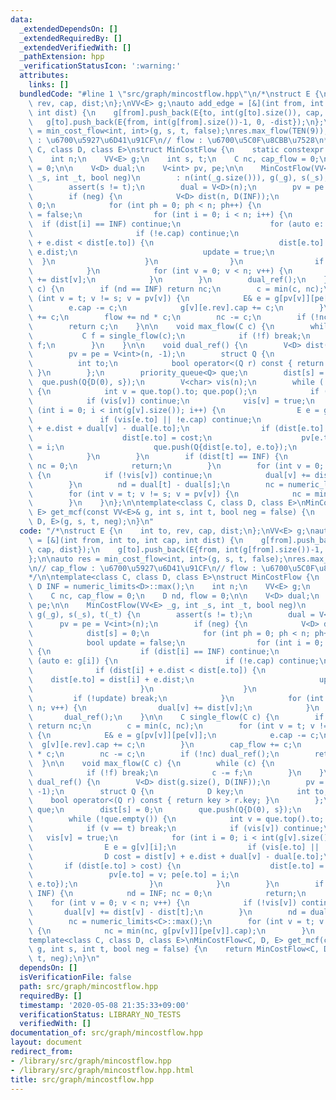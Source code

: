 ```yaml
---
data:
  _extendedDependsOn: []
  _extendedRequiredBy: []
  _extendedVerifiedWith: []
  _pathExtension: hpp
  _verificationStatusIcon: ':warning:'
  attributes:
    links: []
  bundledCode: "#line 1 \"src/graph/mincostflow.hpp\"\n/*\nstruct E {\n    int to,\
    \ rev, cap, dist;\n};\nVV<E> g;\nauto add_edge = [&](int from, int to, int cap,\
    \ int dist) {\n    g[from].push_back(E{to, int(g[to].size()), cap, dist});\n \
    \   g[to].push_back(E{from, int(g[from].size())-1, 0, -dist});\n};\n\nauto res\
    \ = min_cost_flow<int, int>(g, s, t, false);\nres.max_flow(TEN(9));\n\n// cap_flow\
    \ : \u6700\u5927\u6D41\u91CF\n// flow : \u6700\u5C0F\u8CBB\u7528\n*/\n\ntemplate<class\
    \ C, class D, class E>\nstruct MinCostFlow {\n    static constexpr D INF = numeric_limits<D>::max();\n\
    \    int n;\n    VV<E> g;\n    int s, t;\n    C nc, cap_flow = 0;\n    D nd, flow\
    \ = 0;\n\n    V<D> dual;\n    V<int> pv, pe;\n\n    MinCostFlow(VV<E> _g, int\
    \ _s, int _t, bool neg)\n        : n(int(_g.size())), g(_g), s(_s), t(_t) {\n\
    \        assert(s != t);\n        dual = V<D>(n);\n        pv = pe = V<int>(n);\n\
    \        if (neg) {\n            V<D> dist(n, D(INF));\n            dist[s] =\
    \ 0;\n            for (int ph = 0; ph < n; ph++) {\n                bool update\
    \ = false;\n                for (int i = 0; i < n; i++) {\n                  \
    \  if (dist[i] == INF) continue;\n                    for (auto e: g[i]) {\n \
    \                       if (!e.cap) continue;\n                        if (dist[i]\
    \ + e.dist < dist[e.to]) {\n                            dist[e.to] = dist[i] +\
    \ e.dist;\n                            update = true;\n                      \
    \  }\n                    }\n                }\n                if (!update) break;\n\
    \            }\n            for (int v = 0; v < n; v++) {\n                dual[v]\
    \ += dist[v];\n            }\n        }\n        dual_ref();\n    }\n\n    C single_flow(C\
    \ c) {\n        if (nd == INF) return nc;\n        c = min(c, nc);\n        for\
    \ (int v = t; v != s; v = pv[v]) {\n            E& e = g[pv[v]][pe[v]];\n    \
    \        e.cap -= c;\n            g[v][e.rev].cap += c;\n        }\n        cap_flow\
    \ += c;\n        flow += nd * c;\n        nc -= c;\n        if (!nc) dual_ref();\n\
    \        return c;\n    }\n\n    void max_flow(C c) {\n        while (c) {\n \
    \           C f = single_flow(c);\n            if (!f) break;\n            c -=\
    \ f;\n        }\n    }\n\n    void dual_ref() {\n        V<D> dist(g.size(), D(INF));\n\
    \        pv = pe = V<int>(n, -1);\n        struct Q {\n            D key;\n  \
    \          int to;\n            bool operator<(Q r) const { return key > r.key;\
    \ }\n        };\n        priority_queue<Q> que;\n        dist[s] = 0;\n      \
    \  que.push(Q{D(0), s});\n        V<char> vis(n);\n        while (!que.empty())\
    \ {\n            int v = que.top().to; que.pop();\n            if (v == t) break;\n\
    \            if (vis[v]) continue;\n            vis[v] = true;\n            for\
    \ (int i = 0; i < int(g[v].size()); i++) {\n                E e = g[v][i];\n \
    \               if (vis[e.to] || !e.cap) continue;\n                D cost = dist[v]\
    \ + e.dist + dual[v] - dual[e.to];\n                if (dist[e.to] > cost) {\n\
    \                    dist[e.to] = cost;\n                    pv[e.to] = v; pe[e.to]\
    \ = i;\n                    que.push(Q{dist[e.to], e.to});\n                }\n\
    \            }\n        }\n        if (dist[t] == INF) {\n            nd = INF;\
    \ nc = 0;\n            return;\n        }\n        for (int v = 0; v < n; v++)\
    \ {\n            if (!vis[v]) continue;\n            dual[v] += dist[v] - dist[t];\n\
    \        }\n        nd = dual[t] - dual[s];\n        nc = numeric_limits<C>::max();\n\
    \        for (int v = t; v != s; v = pv[v]) {\n            nc = min(nc, g[pv[v]][pe[v]].cap);\n\
    \        }\n    }\n};\n\ntemplate<class C, class D, class E>\nMinCostFlow<C, D,\
    \ E> get_mcf(const VV<E>& g, int s, int t, bool neg = false) {\n    return MinCostFlow<C,\
    \ D, E>(g, s, t, neg);\n}\n"
  code: "/*\nstruct E {\n    int to, rev, cap, dist;\n};\nVV<E> g;\nauto add_edge\
    \ = [&](int from, int to, int cap, int dist) {\n    g[from].push_back(E{to, int(g[to].size()),\
    \ cap, dist});\n    g[to].push_back(E{from, int(g[from].size())-1, 0, -dist});\n\
    };\n\nauto res = min_cost_flow<int, int>(g, s, t, false);\nres.max_flow(TEN(9));\n\
    \n// cap_flow : \u6700\u5927\u6D41\u91CF\n// flow : \u6700\u5C0F\u8CBB\u7528\n\
    */\n\ntemplate<class C, class D, class E>\nstruct MinCostFlow {\n    static constexpr\
    \ D INF = numeric_limits<D>::max();\n    int n;\n    VV<E> g;\n    int s, t;\n\
    \    C nc, cap_flow = 0;\n    D nd, flow = 0;\n\n    V<D> dual;\n    V<int> pv,\
    \ pe;\n\n    MinCostFlow(VV<E> _g, int _s, int _t, bool neg)\n        : n(int(_g.size())),\
    \ g(_g), s(_s), t(_t) {\n        assert(s != t);\n        dual = V<D>(n);\n  \
    \      pv = pe = V<int>(n);\n        if (neg) {\n            V<D> dist(n, D(INF));\n\
    \            dist[s] = 0;\n            for (int ph = 0; ph < n; ph++) {\n    \
    \            bool update = false;\n                for (int i = 0; i < n; i++)\
    \ {\n                    if (dist[i] == INF) continue;\n                    for\
    \ (auto e: g[i]) {\n                        if (!e.cap) continue;\n          \
    \              if (dist[i] + e.dist < dist[e.to]) {\n                        \
    \    dist[e.to] = dist[i] + e.dist;\n                            update = true;\n\
    \                        }\n                    }\n                }\n       \
    \         if (!update) break;\n            }\n            for (int v = 0; v <\
    \ n; v++) {\n                dual[v] += dist[v];\n            }\n        }\n \
    \       dual_ref();\n    }\n\n    C single_flow(C c) {\n        if (nd == INF)\
    \ return nc;\n        c = min(c, nc);\n        for (int v = t; v != s; v = pv[v])\
    \ {\n            E& e = g[pv[v]][pe[v]];\n            e.cap -= c;\n          \
    \  g[v][e.rev].cap += c;\n        }\n        cap_flow += c;\n        flow += nd\
    \ * c;\n        nc -= c;\n        if (!nc) dual_ref();\n        return c;\n  \
    \  }\n\n    void max_flow(C c) {\n        while (c) {\n            C f = single_flow(c);\n\
    \            if (!f) break;\n            c -= f;\n        }\n    }\n\n    void\
    \ dual_ref() {\n        V<D> dist(g.size(), D(INF));\n        pv = pe = V<int>(n,\
    \ -1);\n        struct Q {\n            D key;\n            int to;\n        \
    \    bool operator<(Q r) const { return key > r.key; }\n        };\n        priority_queue<Q>\
    \ que;\n        dist[s] = 0;\n        que.push(Q{D(0), s});\n        V<char> vis(n);\n\
    \        while (!que.empty()) {\n            int v = que.top().to; que.pop();\n\
    \            if (v == t) break;\n            if (vis[v]) continue;\n         \
    \   vis[v] = true;\n            for (int i = 0; i < int(g[v].size()); i++) {\n\
    \                E e = g[v][i];\n                if (vis[e.to] || !e.cap) continue;\n\
    \                D cost = dist[v] + e.dist + dual[v] - dual[e.to];\n         \
    \       if (dist[e.to] > cost) {\n                    dist[e.to] = cost;\n   \
    \                 pv[e.to] = v; pe[e.to] = i;\n                    que.push(Q{dist[e.to],\
    \ e.to});\n                }\n            }\n        }\n        if (dist[t] ==\
    \ INF) {\n            nd = INF; nc = 0;\n            return;\n        }\n    \
    \    for (int v = 0; v < n; v++) {\n            if (!vis[v]) continue;\n     \
    \       dual[v] += dist[v] - dist[t];\n        }\n        nd = dual[t] - dual[s];\n\
    \        nc = numeric_limits<C>::max();\n        for (int v = t; v != s; v = pv[v])\
    \ {\n            nc = min(nc, g[pv[v]][pe[v]].cap);\n        }\n    }\n};\n\n\
    template<class C, class D, class E>\nMinCostFlow<C, D, E> get_mcf(const VV<E>&\
    \ g, int s, int t, bool neg = false) {\n    return MinCostFlow<C, D, E>(g, s,\
    \ t, neg);\n}\n"
  dependsOn: []
  isVerificationFile: false
  path: src/graph/mincostflow.hpp
  requiredBy: []
  timestamp: '2020-05-08 21:35:33+09:00'
  verificationStatus: LIBRARY_NO_TESTS
  verifiedWith: []
documentation_of: src/graph/mincostflow.hpp
layout: document
redirect_from:
- /library/src/graph/mincostflow.hpp
- /library/src/graph/mincostflow.hpp.html
title: src/graph/mincostflow.hpp
---
```

